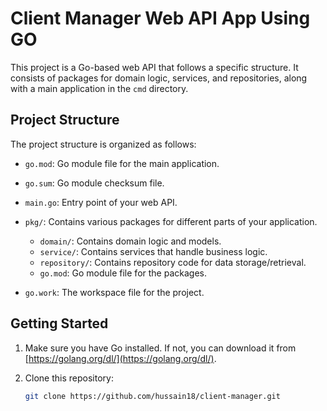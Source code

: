 # Client Manager Web API App Using GO

This project is a Go-based web API that follows a specific structure. It consists of packages for domain logic, services, and repositories, along with a main application in the `cmd` directory.

## Project Structure

The project structure is organized as follows:

- `go.mod`: Go module file for the main application.
- `go.sum`: Go module checksum file.
- `main.go`: Entry point of your web API.

- `pkg/`: Contains various packages for different parts of your application.

  - `domain/`: Contains domain logic and models.
  - `service/`: Contains services that handle business logic.
  - `repository/`: Contains repository code for data storage/retrieval.
  - `go.mod`: Go module file for the packages.

- `go.work`: The workspace file for the project.

## Getting Started

1. Make sure you have Go installed. If not, you can download it from [https://golang.org/dl/](https://golang.org/dl/).

2. Clone this repository:

   ```sh
   git clone https://github.com/hussain18/client-manager.git
   ```

